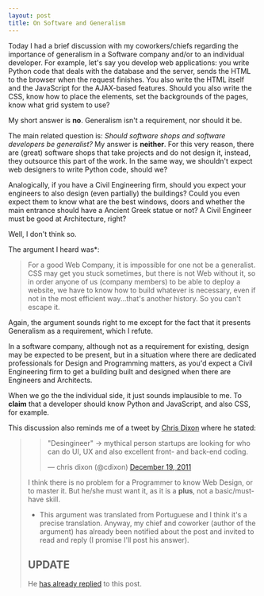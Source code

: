 ```yaml
---
layout: post
title: On Software and Generalism
---
```


<span class="drops">T</span>oday I had a brief discussion with my coworkers/chiefs regarding the importance of generalism in a Software company and/or to an individual developer. For example, let's say you develop web applications: you write Python code that deals with the database and the server, sends the HTML to the browser when the request finishes. You also write the HTML itself and the JavaScript for the AJAX-based features. Should you also write the CSS, know how to place the elements, set the backgrounds of the pages, know what grid system to use?

My short answer is **no**. Generalism isn't a requirement, nor should it be. 

The main related question is: _Should software shops and software developers be generalist?_ My answer is **neither**. For this very reason, there are (great) software shops that take projects and do not design it, instead, they outsource this part of the work. In the same way, we shouldn't expect web designers to write Python code, should we?

Analogically, if you have a Civil Engineering firm, should you expect your engineers to also design (even partially) the buildings? Could you even expect them to know what are the best windows, doors and whether the main entrance should have a Ancient Greek statue or not? A Civil Engineer must be good at Architecture, right? 

Well, I don't think so.

The argument I heard was*:

<blockquote>
  For a good Web Company, it is impossible for one not be a generalist. CSS may get you stuck sometimes, but there is not Web without it, so in order anyone of us (company members) to be able to deploy a website, we have to know how to build whatever is necessary, even if not in the most efficient way...that's another history. So you can't escape it.
</blockquote>

Again, the argument sounds right to me except for the fact that it presents Generalism as a requirement, which I refute.

In a software company, although not as a requirement for existing, design may be expected to be present, but in a situation where there are dedicated professionals for Design and Programming matters, as you'd expect a Civil Engineering firm to get a building built and designed when there are Engineers and Architects.

When we go the the individual side, it just sounds implausible to me. To **claim** that a developer should know Python and JavaScript, and also CSS, for example.

This discussion also reminds me of a tweet by [Chris Dixon] where he stated:

<blockquote>
  <blockquote class="twitter-tweet tw-align-center"><p>"Desingineer" -&gt; mythical person startups are looking for who can do UI, UX and also excellent front- and back-end coding.</p>&mdash; chris dixon (@cdixon) <a href="https://twitter.com/cdixon/status/148896542462455808" data-datetime="2011-12-19T22:44:36+00:00">December 19, 2011</a></blockquote>
  <script src="//platform.twitter.com/widgets.js" charset="utf-8"></script>

I think there is no problem for a Programmer to know Web Design, or to master it. But he/she must want it, as it is a **plus**, not a basic/must-have skill. 

* This argument was translated from Portuguese and I think it's a precise translation. Anyway, my chief and coworker (author of the argument) has already been notified about the post and invited to read and reply (I promise I'll post his answer).

UPDATE
------

He [has already replied] to this post.

[Chris Dixon]: http://cdixon.org/
[has already replied]: /my-chiefs-anwser-to-my-post-on-generalism
